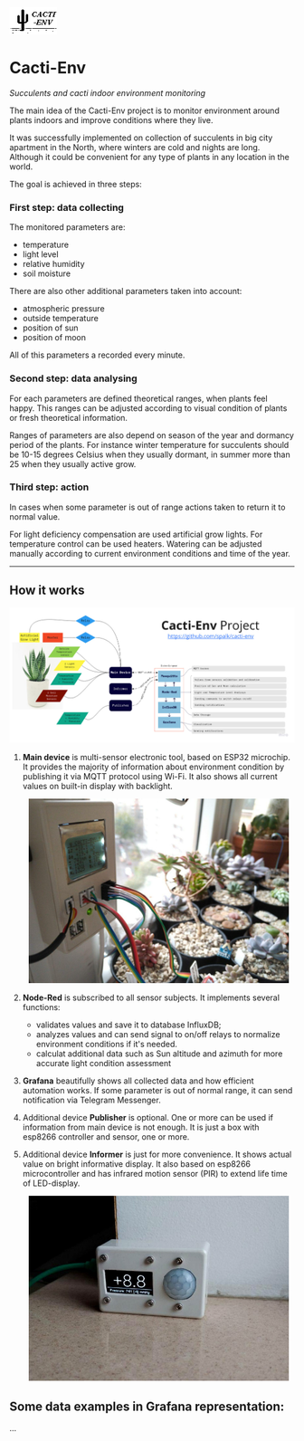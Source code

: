 ![Cacti-Env Logo](devices/main-device/static/cacti-env-welcome-bitmap.bmp)

Cacti-Env 
=========
_Succulents and cacti indoor environment monitoring_

The main idea of the Cacti-Env project is to monitor environment around plants indoors and improve conditions where they live.

It was successfully implemented on collection of succulents in big city apartment in the North, where winters are cold and nights are long. Although it could be convenient for any type of plants in any location in the world.   

The goal is achieved in three steps: 
 

### First step: data collecting

The monitored parameters are:
- temperature
- light level
- relative humidity
- soil moisture

There are also other additional parameters taken into account:
- atmospheric pressure
- outside temperature
- position of sun 
- position of moon
   
All of this parameters a recorded every minute. 


### Second step: data analysing

For each parameters are defined theoretical ranges, when plants feel happy. This ranges can be adjusted according to visual condition of plants or fresh theoretical information.

Ranges of parameters are also depend on season of the year and dormancy period of the plants. For instance winter temperature for succulents should be 10-15 degrees Celsius when they usually dormant, in summer more than 25 when they usually active grow. 

### Third step: action

In cases when some parameter is out of range actions taken to return it to normal value. 

For light deficiency compensation are used artificial grow lights. For temperature control can be used heaters. Watering can be adjusted manually according to current environment conditions and time of the year. 

------

## How it works 
![Cacti-Env Main Scheme](static/cacti-env_main_scheme.jpg)

1. **Main device** is multi-sensor electronic tool, based on ESP32 microchip. It provides the majority of information about environment condition by publishing it via MQTT protocol using Wi-Fi. It also shows all current values on built-in display with backlight.
    <p align="center">
        <img src="static/cacti-env_main-device_in_work.jpg" width="460">
    </p>

2. **Node-Red** is subscribed to all sensor subjects. It implements several functions:
    - validates values and save it to database InfluxDB;
    - analyzes values and can send signal to on/off relays to normalize environment conditions if it's needed.
    - calculat additional data such as Sun altitude and azimuth for more accurate light condition assessment   
3. **Grafana** beautifully shows all collected data and how efficient automation works.  If some parameter is out of normal range, it can send notification via Telegram Messenger.
4. Additional device **Publisher** is optional. One or more can be used if information from main device is not enough. It is just a box with esp8266 controller and sensor, one or more.  
5. Additional device **Informer** is just for more convenience. It shows actual value on bright informative display. It also based on esp8266 microcontroller and has infrared motion sensor (PIR) to extend life time of LED-display.
    <p align="center">
        <img src="devices/informer/static/informer_small.jpg" width="460">
    </p>
  
## Some data examples in Grafana representation:

...